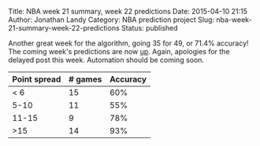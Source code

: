 Title: NBA week 21 summary, week 22 predictions
Date: 2015-04-10 21:15
Author: Jonathan Landy
Category: NBA prediction project
Slug: nba-week-21-summary-week-22-predictions
Status: published

Another great week for the algorithm, going 35 for 49, or 71.4% accuracy! The coming week's predictions are now [up](http://efavdb.com/weekly-nba-predictions/). Again, apologies for the delayed post this week. Automation should be coming soon.

| Point spread | # games | Accuracy |
| -- | -- | -- |
| < 6 | 15 | 60% |
| 5-10 | 11 | 55% |
| 11-15 | 9 | 78% |
| >15 | 14 | 93% |